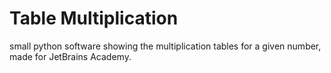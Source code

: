 ﻿# Table Multiplication

small python software showing the multiplication tables for a given number, made for JetBrains Academy.

